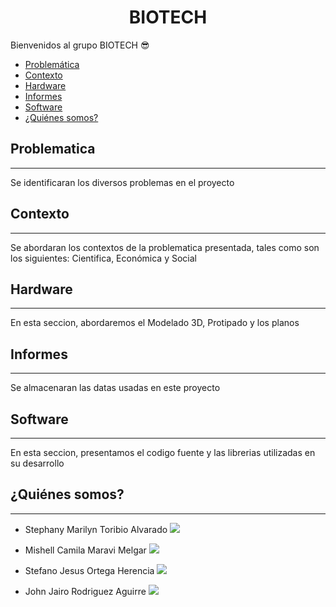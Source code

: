 <h1 align="center">BIOTECH</h1>

Bienvenidos al grupo BIOTECH 😎

- [Problemática](https://github.com/stephany-toribio/Repositorio-BioTech/tree/main/Problem%C3%A1tica)
- [Contexto](https://github.com/stephany-toribio/Repositorio-BioTech/tree/main/Contexto)
- [Hardware](https://github.com/stephany-toribio/Repositorio-BioTech/tree/main/Hardaware/Prototipado)
- [Informes](https://github.com/stephany-toribio/Repositorio-BioTech/tree/main/Informes)
- [Software](https://github.com/stephany-toribio/Repositorio-BioTech/tree/main/Software)
- [¿Quiénes somos?](#Quiénes-somos)

## Problematica
---
Se identificaran los diversos problemas en el proyecto

## Contexto
---
Se abordaran los contextos de la problematica presentada, tales como son los siguientes: Cientifica, Económica y Social 

## Hardware
---
En esta seccion, abordaremos el Modelado 3D, Protipado y los planos

## Informes
---
Se almacenaran las datas usadas en este proyecto

## Software
---
En esta seccion, presentamos el codigo fuente y las librerias utilizadas en su desarrollo

## ¿Quiénes somos?
---
- Stephany Marilyn Toribio Alvarado 
![](https://github.com/stephany-toribio/Repositorio-BioTech/blob/main/Informes/Quienes_Somos/stephany_marilyn.jpg)

- Mishell Camila Maravi Melgar
![](https://github.com/stephany-toribio/Repositorio-BioTech/blob/main/Informes/Quienes_Somos/mishel_camila.png)
  
- Stefano Jesus Ortega Herencia
![](https://github.com/stephany-toribio/Repositorio-BioTech/blob/main/Informes/Quienes_Somos/stefano_ortega.jpg)
  
- John Jairo Rodriguez Aguirre
![](https://github.com/stephany-toribio/Repositorio-BioTech/blob/main/Informes/Quienes_Somos/jhon_jairo.jpg)